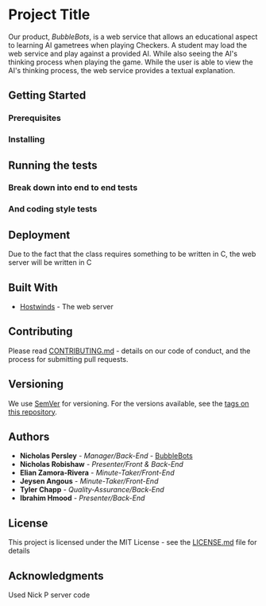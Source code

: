 
# Project Title
Our product, _BubbleBots_, is a web service that allows an educational aspect to learning AI gametrees when playing Checkers. A student may load the web service and play against a provided AI. While also seeing the AI's thinking process when playing the game. While the user is able to view the AI's thinking process, the web service provides a textual explanation.

## Getting Started
### Prerequisites
### Installing
## Running the tests
### Break down into end to end tests
### And coding style tests
## Deployment

Due to the fact that the class requires something to be written in C, the web server will be written in C

## Built With

* [Hostwinds](https://www.hostwinds.com/) - The web server

## Contributing

Please read [CONTRIBUTING.md](https://github.com/N1ckP3rsl3y/TheBubbleBots/blob/main/CONTRIBUTING.md) - details on our code of conduct, and the process for submitting pull requests.

## Versioning

We use [SemVer](http://semver.org/) for versioning. For the versions available, see the [tags on this repository](https://github.com/N1ckP3rsl3y/TheBubbleBots/tags). 

## Authors

* **Nicholas Persley** - *Manager/Back-End* - [BubbleBots](https://github.com/N1ckP3rsl3y/TheBubbleBots)
* **Nicholas Robishaw** - *Presenter/Front & Back-End*
* **Elian Zamora-Rivera** - *Minute-Taker/Front-End*
* **Jeysen Angous** - *Minute-Taker/Front-End*
* **Tyler Chapp** - *Quality-Assurance/Back-End*
* **Ibrahim Hmood** - *Presenter/Back-End*

## License

This project is licensed under the MIT License - see the [LICENSE.md](LICENSE.md) file for details

## Acknowledgments

Used Nick P server code
